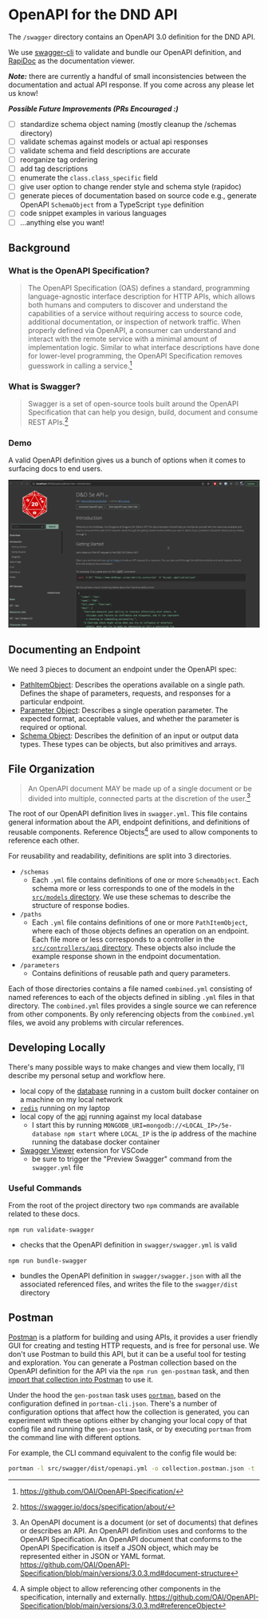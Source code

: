 # OpenAPI for the DND API

The `/swagger` directory contains an OpenAPI 3.0 definition for the DND API.

We use [swagger-cli](https://github.com/APIDevTools/swagger-cli) to validate and bundle
our OpenAPI definition, and [RapiDoc](https://mrin9.github.io/RapiDoc/index.html) as the documentation viewer.

**_Note:_** there are currently a handful of small inconsistencies between the documentation and actual API response. If you come across any please let us know!

**_Possible Future Improvements (PRs Encouraged :)_**

- [ ] standardize schema object naming (mostly cleanup the /schemas directory)
- [ ] validate schemas against models or actual api responses
- [ ] validate schema and field descriptions are accurate
- [ ] reorganize tag ordering
- [ ] add tag descriptions
- [ ] enumerate the `class.class_specific` field
- [ ] give user option to change render style and schema style (rapidoc)
- [ ] generate pieces of documentation based on source code e.g., generate OpenAPI `SchemaObject` from a TypeScript `type` definition
- [ ] code snippet examples in various languages
- [ ] ...anything else you want!

## Background

### What is the OpenAPI Specification?

> The OpenAPI Specification (OAS) defines a standard, programming language-agnostic interface description for HTTP APIs, which allows both humans and computers to discover and understand the capabilities of a service without requiring access to source code, additional documentation, or inspection of network traffic. When properly defined via OpenAPI, a consumer can understand and interact with the remote service with a minimal amount of implementation logic. Similar to what interface descriptions have done for lower-level programming, the OpenAPI Specification removes guesswork in calling a service.[^openapi]

[^openapi]: https://github.com/OAI/OpenAPI-Specification/

### What is Swagger?

> Swagger is a set of open-source tools built around the OpenAPI Specification that can help you design, build, document and consume REST APIs.[^swagger]

[^swagger]: https://swagger.io/docs/specification/about/

### Demo

A valid OpenAPI definition gives us a bunch of options when it comes to surfacing docs to end users.

![example!](./assets/demo.gif 'example')

## Documenting an Endpoint

We need 3 pieces to document an endpoint under the OpenAPI spec:

- [PathItemObject][pathobj]: Describes the operations available on a single path. Defines the shape of parameters, requests, and responses for a particular endpoint.
- [Parameter Object][paramobj]: Describes a single operation parameter. The expected format, acceptable values, and whether the parameter is required or optional.
- [Schema Object][schemaobj]: Describes the definition of an input or output data types. These types can be objects, but also primitives and arrays.

[schemaobj]: https://github.com/OAI/OpenAPI-Specification/blob/main/versions/3.0.3.md#schemaObject
[pathobj]: https://github.com/OAI/OpenAPI-Specification/blob/main/versions/3.0.3.md#pathItemObject
[paramobj]: https://github.com/OAI/OpenAPI-Specification/blob/main/versions/3.0.3.md#parameterObject

## File Organization

> An OpenAPI document MAY be made up of a single document or be divided into multiple, connected parts at the discretion of the user.[^oas_org]

[^oas_org]: An OpenAPI document is a document (or set of documents) that defines or describes an API. An OpenAPI definition uses and conforms to the OpenAPI Specification. An OpenAPI document that conforms to the OpenAPI Specification is itself a JSON object, which may be represented either in JSON or YAML format. https://github.com/OAI/OpenAPI-Specification/blob/main/versions/3.0.3.md#document-structure

The root of our OpenAPI definition lives in `swagger.yml`. This file contains general information about the API, endpoint definitions, and definitions of reusable components. Reference Objects[^oas_ref] are used to allow components to reference each other.

[^oas_ref]: A simple object to allow referencing other components in the specification, internally and externally. https://github.com/OAI/OpenAPI-Specification/blob/main/versions/3.0.3.md#referenceObject

For reusability and readability, definitions are split into 3 directories.

- `/schemas`
  - Each `.yml` file contains definitions of one or more `SchemaObject`. Each schema more or less corresponds to one of the models in the [`src/models` directory](https://github.com/5e-bits/5e-srd-api/tree/main/src/models). We use these schemas to describe the structure of response bodies.
- `/paths`
  - Each `.yml` file contains definitions of one or more `PathItemObject`, where each of those objects defines an operation on an endpoint. Each file more or less corresponds to a controller in the [`src/controllers/api` directory](https://github.com/5e-bits/5e-srd-api/tree/main/src/controllers/api). These objects also include the example response shown in the endpoint documentation.
- `/parameters`
  - Contains definitions of reusable path and query parameters.

Each of those directories contains a file named `combined.yml` consisting of named references to each of the objects defined in sibling `.yml` files in that directory. The `combined.yml` files provides a single source we can reference from other components. By only referencing objects from the `combined.yml` files, we avoid any problems with circular references.

## Developing Locally

There's many possible ways to make changes and view them locally, I'll describe my personal setup and workflow here.

- local copy of the [database](https://github.com/5e-bits/5e-database) running in a custom built docker container on a machine on my local network
- [`redis`](https://redis.io/) running on my laptop
- local copy of the [api](https://github.com/5e-bits/5e-srd-api) running against my local database
  - I start this by running `MONGODB_URI=mongodb://<LOCAL_IP>/5e-database npm start` where `LOCAL_IP` is the ip address of the machine running the database docker container
- [Swagger Viewer](https://marketplace.visualstudio.com/items?itemName=Arjun.swagger-viewer) extension for VSCode
  - be sure to trigger the "Preview Swagger" command from the `swagger.yml` file

### Useful Commands

From the root of the project directory two `npm` commands are available related to these docs.

`npm run validate-swagger`

- checks that the OpenAPI definition in `swagger/swagger.yml` is valid

`npm run bundle-swagger`

- bundles the OpenAPI definition in `swagger/swagger.json` with all the associated referenced files, and writes the file to the `swagger/dist` directory

## Postman

[Postman](https://learning.postman.com/docs/getting-started/introduction/) is a platform for building and using APIs, it provides a user friendly GUI for creating and testing HTTP requests, and is free for personal use. We don't use Postman to build this API, but it can be a useful tool for testing and exploration. You can generate a Postman collection based on the OpenAPI definition for the API via the `npm run gen-postman` task, and then [import that collection into Postman](https://learning.postman.com/docs/getting-started/importing-and-exporting-data/#importing-data-into-postman) to use it.

Under the hood the `gen-postman` task uses [`portman`](https://github.com/apideck-libraries/portman), based on the configuration defined in `portman-cli.json`. There's a number of configuration options that affect how the collection is generated, you can experiment with these options either by changing your local copy of that config file and running the `gen-postman` task, or by executing `portman` from the command line with different options.

For example, the CLI command equivalent to the config file would be:

```bash
portman -l src/swagger/dist/openapi.yml -o collection.postman.json -t
```
